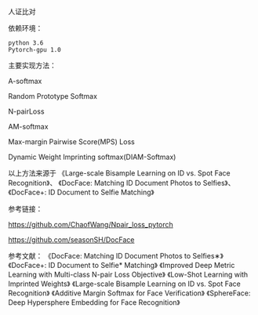 人证比对

依赖环境：
   
    python 3.6
    Pytorch-gpu 1.0
       

主要实现方法：

   A-softmax
    
   Random Prototype Softmax
    
   N-pairLoss
    
   AM-softmax
    
   Max-margin Pairwise Score(MPS) Loss
    
   Dynamic Weight Imprinting softmax(DIAM-Softmax)
    
   以上方法来源于
   《Large-scale Bisample Learning on ID vs. Spot Face Recognition》、
   《DocFace: Matching ID Document Photos to Selfies》、
   《DocFace+: ID Document to Selfie Matching》
   
 
  参考链接：
  
  https://github.com/ChaofWang/Npair_loss_pytorch
  
  https://github.com/seasonSH/DocFace
  
  参考文献：
  《DocFace: Matching ID Document Photos to Selfies∗》
  《DocFace+: ID Document to Selfie* Matching》
  《Improved Deep Metric Learning with Multi-class N-pair Loss Objective》
  《Low-Shot Learning with Imprinted Weights》
  《Large-scale Bisample Learning on ID vs. Spot Face Recognition》 
  《Additive Margin Softmax for Face Verification》
  《SphereFace: Deep Hypersphere Embedding for Face Recognition》
  


